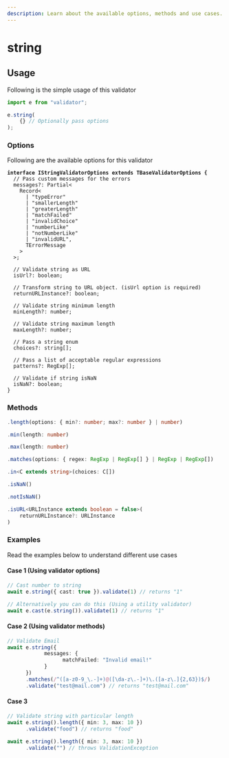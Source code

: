 ```yaml
---
description: Learn about the available options, methods and use cases.
---
```


# string

## Usage

Following is the simple usage of this validator

```typescript
import e from "validator";

e.string(
    {} // Optionally pass options
);
```

### Options

Following are the available options for this validator

<pre class="language-typescript"><code class="lang-typescript"><strong>interface IStringValidatorOptions extends TBaseValidatorOptions {
</strong>  // Pass custom messages for the errors
  messages?: Partial&#x3C;
    Record&#x3C;
      | "typeError"
      | "smallerLength"
      | "greaterLength"
      | "matchFailed"
      | "invalidChoice"
      | "numberLike"
      | "notNumberLike"
      | "invalidURL",
      TErrorMessage
    >
  >;
  
  // Validate string as URL
  isUrl?: boolean;
  
  // Transform string to URL object. (isUrl option is required)
  returnURLInstance?: boolean;
  
  // Validate string minimum length
  minLength?: number;
  
  // Validate string maximum length
  maxLength?: number;
  
  // Pass a string enum
  choices?: string[];
  
  // Pass a list of acceptable regular expressions
  patterns?: RegExp[];
  
  // Validate if string isNaN
  isNaN?: boolean;
}
</code></pre>

### Methods

```typescript
.length(options: { min?: number; max?: number } | number)
```

```typescript
.min(length: number)
```

```typescript
.max(length: number)
```

```typescript
.matches(options: { regex: RegExp | RegExp[] } | RegExp | RegExp[])
```

```typescript
.in<C extends string>(choices: C[])
```

```typescript
.isNaN()
```

```typescript
.notIsNaN()
```

```typescript
.isURL<URLInstance extends boolean = false>(
    returnURLInstance?: URLInstance
)
```

### Examples

Read the examples below to understand different use cases

#### Case 1 (Using validator options)

```typescript
// Cast number to string
await e.string({ cast: true }).validate(1) // returns "1"

// Alternatively you can do this (Using a utility validator)
await e.cast(e.string()).validate(1) // returns "1"
```

#### Case 2 (Using validator methods)

```typescript
// Validate Email
await e.string({
            messages: {
                  matchFailed: "Invalid email!"
            }
      })
      .matches(/^([a-z0-9_\.-]+)@([\da-z\.-]+)\.([a-z\.]{2,63})$/)
      .validate("test@mail.com") // returns "test@mail.com"
```

#### Case 3

```typescript
// Validate string with particular length
await e.string().length({ min: 3, max: 10 })
      .validate("food") // returns "food"
      
await e.string().length({ min: 3, max: 10 })
      .validate("") // throws ValidationException
```
